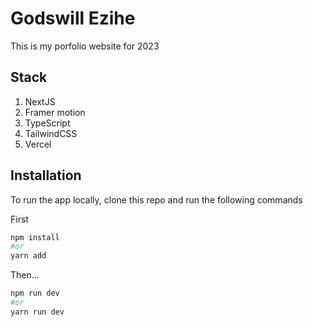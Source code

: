 # Godswill Ezihe

This is my porfolio website for 2023

## Stack

1. NextJS
2. Framer motion
3. TypeScript
4. TailwindCSS
5. Vercel

## Installation

To run the app locally, clone this repo and run the following commands

First

```bash
npm install
#or
yarn add
```

Then...

```bash
npm run dev
#or
yarn run dev
```
